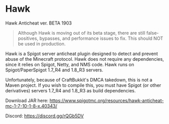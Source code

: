 # Hawk
Hawk Anticheat ver. BETA 1903

> Although Hawk is moving out of its beta stage, there are still false-positives, bypasses, and performance issues to fix. This should NOT be used in production.

Hawk is a Spigot server anticheat plugin designed to detect and prevent abuse of the Minecraft protocol. Hawk does not require any dependencies, since it relies on Spigot, Netty, and NMS code. Hawk runs on Spigot/PaperSpigot 1.7_R4 and 1.8_R3 servers.

Unfortunately, because of CraftBukkit's DMCA takedown, this is not a Maven project. If you wish to compile this, you must have Spigot (or other derivatives) servers 1.7_R4 and 1.8_R3 as build dependencies.

Download JAR here: https://www.spigotmc.org/resources/hawk-anticheat-mc-1-7-10-1-8-x.40343/

Discord: https://discord.gg/rQGb5DV
